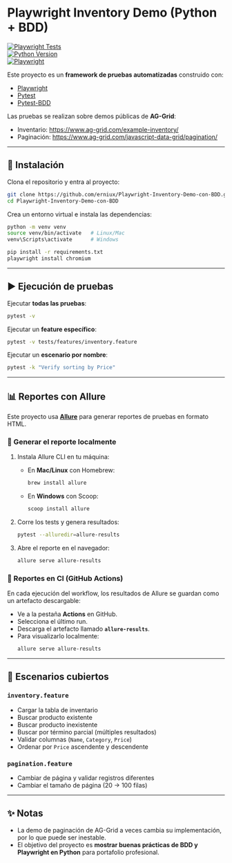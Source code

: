 # Playwright Inventory Demo (Python + BDD)

[![Playwright Tests](https://github.com/erniux/Playwright-Inventory-Demo-con-BDD/actions/workflows/tests.yml/badge.svg)](https://github.com/erniux/Playwright-Inventory-Demo-con-BDD/actions/workflows/tests.yml)  
[![Python Version](https://img.shields.io/badge/python-3.11-blue)](https://www.python.org/)  
[![Playwright](https://img.shields.io/badge/playwright-installed-119e1a)](https://playwright.dev/)

Este proyecto es un **framework de pruebas automatizadas** construido con:

- [Playwright](https://playwright.dev/python/)  
- [Pytest](https://docs.pytest.org/)  
- [Pytest-BDD](https://pytest-bdd.readthedocs.io/en/latest/)

Las pruebas se realizan sobre demos públicas de **AG-Grid**:  
- Inventario: https://www.ag-grid.com/example-inventory/  
- Paginación: https://www.ag-grid.com/javascript-data-grid/pagination/  

---

## 🚀 Instalación

Clona el repositorio y entra al proyecto:

```bash
git clone https://github.com/erniux/Playwright-Inventory-Demo-con-BDD.git
cd Playwright-Inventory-Demo-con-BDD
```

Crea un entorno virtual e instala las dependencias:

```bash
python -m venv venv
source venv/bin/activate   # Linux/Mac
venv\Scripts\activate      # Windows

pip install -r requirements.txt
playwright install chromium
```

---

## ▶️ Ejecución de pruebas

Ejecutar **todas las pruebas**:

```bash
pytest -v
```

Ejecutar un **feature específico**:

```bash
pytest -v tests/features/inventory.feature
```

Ejecutar un **escenario por nombre**:

```bash
pytest -k "Verify sorting by Price"
```

---

## 📊 Reportes con Allure

Este proyecto usa **[Allure](https://docs.qameta.io/allure/)** para generar reportes de pruebas en formato HTML.

### 🔹 Generar el reporte localmente
1. Instala Allure CLI en tu máquina:
   - En **Mac/Linux** con Homebrew:
     ```bash
     brew install allure
     ```
   - En **Windows** con Scoop:
     ```bash
     scoop install allure
     ```

2. Corre los tests y genera resultados:
   ```bash
   pytest --alluredir=allure-results
   ```

3. Abre el reporte en el navegador:
   ```bash
   allure serve allure-results
   ```

### 🔹 Reportes en CI (GitHub Actions)
En cada ejecución del workflow, los resultados de Allure se guardan como un artefacto descargable:  
- Ve a la pestaña **Actions** en GitHub.  
- Selecciona el último run.  
- Descarga el artefacto llamado **`allure-results`**.  
- Para visualizarlo localmente:  
  ```bash
  allure serve allure-results
  ```

---

## 📂 Escenarios cubiertos

### `inventory.feature`
- Cargar la tabla de inventario  
- Buscar producto existente  
- Buscar producto inexistente  
- Buscar por término parcial (múltiples resultados)  
- Validar columnas (`Name`, `Category`, `Price`)  
- Ordenar por `Price` ascendente y descendente  

### `pagination.feature`
- Cambiar de página y validar registros diferentes  
- Cambiar el tamaño de página (20 → 100 filas)  

---

## ✨ Notas
- La demo de paginación de AG-Grid a veces cambia su implementación, por lo que puede ser inestable.  
- El objetivo del proyecto es **mostrar buenas prácticas de BDD y Playwright en Python** para portafolio profesional.  
